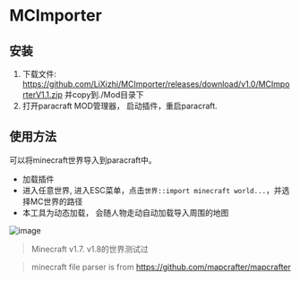 # MCImporter

## 安装
1. 下载文件: https://github.com/LiXizhi/MCImporter/releases/download/v1.0/MCImporterV1.1.zip 并copy到./Mod目录下
2. 打开paracraft MOD管理器， 启动插件，重启paracraft.

## 使用方法
可以将minecraft世界导入到paracraft中。
- 加载插件
- 进入任意世界, 进入ESC菜单，点击`世界::import minecraft world...`，并选择MC世界的路径
- 本工具为动态加载， 会随人物走动自动加载导入周围的地图

![image](https://cloud.githubusercontent.com/assets/94537/20385844/0a467790-acf4-11e6-8c44-ad29d8226ce4.png)


> Minecraft v1.7. v1.8的世界测试过

> minecraft file parser is from https://github.com/mapcrafter/mapcrafter
